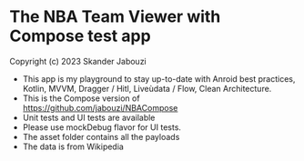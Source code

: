# The NBA Team Viewer with Compose test app

Copyright (c) 2023 Skander Jabouzi

* This app is my playground to stay up-to-date with Anroid best practices, Kotlin, MVVM, Dragger / Hitl, Liveùdata / Flow, Clean Architecture.
* This is the Compose version of https://github.com/jabouzi/NBACompose
* Unit tests and UI tests are available
* Please use mockDebug flavor for UI tests.
* The asset folder contains all the payloads
* The data is from Wikipedia 
